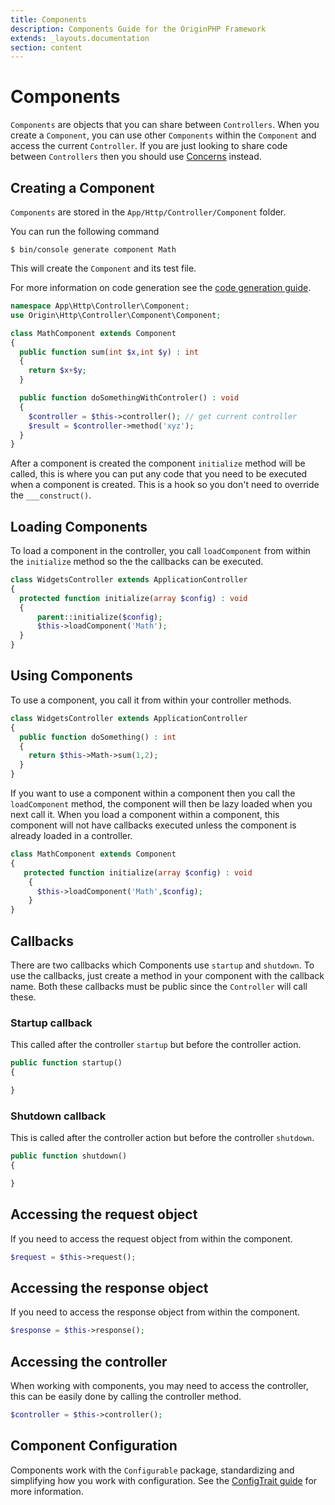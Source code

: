 ```yaml
---
title: Components
description: Components Guide for the OriginPHP Framework
extends: _layouts.documentation
section: content
---
```

# Components

`Components` are objects that you can share between `Controllers`. When you create a `Component`, you can use other `Components` within the `Component` and access the current `Controller`. If you are just looking to share code between `Controllers` then you should use [Concerns](/docs/controller/concerns) instead.

## Creating a Component

`Components` are stored in the `App/Http/Controller/Component` folder.

You can run the following command

```linux
$ bin/console generate component Math
```

This will create the `Component` and its test file.

For more information on code generation see the [code generation guide](/docs/development/code-generation).

```php
namespace App\Http\Controller\Component;
use Origin\Http\Controller\Component\Component;

class MathComponent extends Component
{
  public function sum(int $x,int $y) : int
  {
    return $x+$y;
  }

  public function doSomethingWithControler() : void
  {
    $controller = $this->controller(); // get current controller
    $result = $controller->method('xyz');
  }
}
```

After a component is created the component `initialize` method will be called, this is where you can put any code that you need to be executed when a component is created. This is a hook so you don't need to override the `___construct()`.

## Loading Components

To load a component in the controller, you call `loadComponent` from within the `initialize` method so the the callbacks can be executed.

```php
class WidgetsController extends ApplicationController
{
  protected function initialize(array $config) : void
  {
      parent::initialize($config);
      $this->loadComponent('Math');
  }
}
```

## Using Components

 To use a component, you call it from within your controller methods.

```php
class WidgetsController extends ApplicationController
{
  public function doSomething() : int
  {
    return $this->Math->sum(1,2);
  }
}
```

If you want to use a component within a component then you call the `loadComponent` method, the component will then be lazy loaded when you next call it. When you load a component within a component, this component will not have callbacks executed unless the component is already loaded in a controller.

```php
class MathComponent extends Component
{
   protected function initialize(array $config) : void
    {
      $this->loadComponent('Math',$config);
    }
}
```

## Callbacks

There are two callbacks which Components use `startup` and `shutdown`. To use the callbacks, just create a method in your component with the callback name. Both these callbacks must be public since the `Controller` will call these.

### Startup callback

This called after the controller `startup` but before the controller action.

```php
public function startup()
{

}
```

### Shutdown callback

This is called after the controller action but before the controller `shutdown`.

```php
public function shutdown()
{

}
```

## Accessing the request object

If you need to access the request object from within the component.

```php
$request = $this->request();
```

## Accessing the response object

If you need to access the response object from within the component.

```php
$response = $this->response();
```

## Accessing the controller

When working with components, you may need to access the controller, this can be easily done by calling the controller method.

```php
$controller = $this->controller();
```

## Component Configuration

Components work with the `Configurable` package, standardizing and simplifying how you work with configuration. See the [ConfigTrait guide](/docs/configurable) for more information.